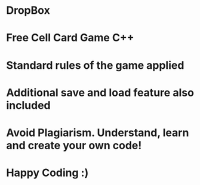 # DropBox
# Free Cell Card Game C++
# Standard rules of the game applied
# Additional save and load feature also included
# Avoid Plagiarism. Understand, learn and create your own code!
# Happy Coding :)
